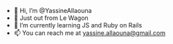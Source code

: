 - 👋 Hi, I’m @YassineAllaouna
- 👀 Just out from Le Wagon
- 🌱 I’m currently learning JS and Ruby on Rails
- 📫 You can reach me at yassine.allaouna@gmail.com

<!---
YassineAllaouna/YassineAllaouna is a ✨ special ✨ repository because its `README.md` (this file) appears on your GitHub profile.
You can click the Preview link to take a look at your changes.
--->
